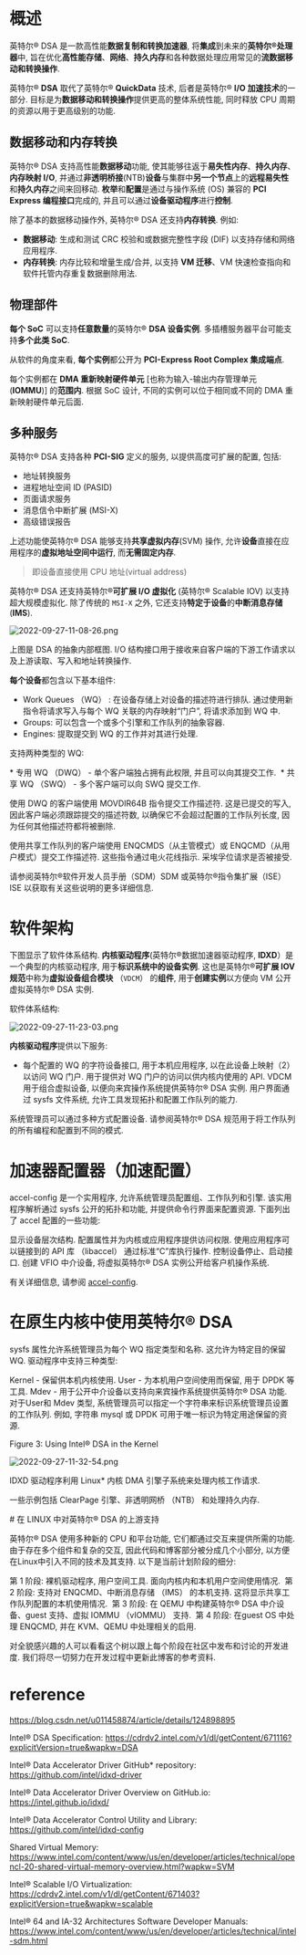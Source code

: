 
# 概述

英特尔® DSA 是一款高性能**数据复制和转换加速器**, 将**集成**到未来的**英特尔®处理器**中, 旨在优化**高性能存储**、**网络**、**持久内存**和各种数据处理应用常见的**流数据移动和转换操作**.

英特尔® **DSA** 取代了英特尔® **QuickData** 技术, 后者是英特尔® **I/O 加速技术**的一部分. 目标是为**数据移动和转换操作**提供更高的整体系统性能, 同时释放 CPU 周期的资源以用于更高级别的功能.

## 数据移动和内存转换

英特尔® DSA 支持高性能**数据移动**功能, 使其能够往返于**易失性内存**、**持久内存**、**内存映射 I/O**, 并通过**非透明桥接**(NTB)**设备**与集群中**另一个节点**上的**远程易失性**和**持久内存**之间来回移动. **枚举**和**配置**是通过与操作系统 (OS) 兼容的 **PCI Express 编程接口**完成的, 并且可以通过**设备驱动程序**进行**控制**.

除了基本的数据移动操作外, 英特尔® DSA 还支持**内存转换**. 例如:

* **数据移动**: 生成和测试 CRC 校验和或数据完整性字段 (DIF) 以支持存储和网络应用程序.
* **内存转换**: 内存比较和增量生成/合并, 以支持 **VM 迁移**、VM 快速检查指向和软件托管内存重复数据删除用法.

## 物理部件

**每个 SoC** 可以支持**任意数量**的英特尔® **DSA 设备实例**. 多插槽服务器平台可能支持**多个此类 SoC**.

从软件的角度来看, **每个实例**都公开为 **PCI-Express Root Complex 集成端点**.

每个实例都在 **DMA 重新映射硬件单元** [也称为输入-输出内存管理单元 (**IOMMU**)] 的**范围内**. 根据 SoC 设计, 不同的实例可以位于相同或不同的 DMA 重新映射硬件单元后面.

## 多种服务

英特尔® DSA 支持各种 **PCI-SIG** 定义的服务, 以提供高度可扩展的配置, 包括:

* 地址转换服务
* 进程地址空间 ID (PASID)
* 页面请求服务
* 消息信令中断扩展 (MSI-X)
* 高级错误报告

上述功能使英特尔® DSA 能够支持**共享虚拟内存**(SVM) 操作, 允许**设备**直接在应用程序的**虚拟地址空间中运行**, 而**无需固定内存**.

> 即设备直接使用 CPU 地址(virtual address)

英特尔® DSA 还支持英特尔®**可扩展 I/O 虚拟化** (英特尔® Scalable IOV) 以支持超大规模虚拟化. 除了传统的 `MSI-X` 之外, 它还支持**特定于设备**的**中断消息存储** (**IMS**).

![2022-09-27-11-08-26.png](./images/2022-09-27-11-08-26.png)

上图是 DSA 的抽象内部框图. I/O 结构接口用于接收来自客户端的下游工作请求以及上游读取、写入和地址转换操作.

**每个设备**都包含以下基本组件: ‎

* Work Queues （WQ） :  在设备存储上对设备的描述符进行排队. 通过使用新指令将请求写入与每个 WQ 关联的内存映射“门户”, 将请求添加到 WQ 中. ‎
* Groups: 可以包含一个或多个引擎和工作队列的抽象容器. ‎
* Engines: 提取提交到 WQ 的工作并对其进行处理. ‎

‎支持两种类型的 WQ:

‎* 专用 WQ （DWQ） - 单个客户端独占拥有此权限, 并且可以向其提交工作. ‎
‎* 共享 WQ （SWQ） - 多个客户端可以向 SWQ 提交工作. ‎

‎使用 DWQ 的客户端使用 ‎‎MOVDIR64B ‎‎指令提交工作描述符. 这是已提交的写入, 因此客户端必须跟踪提交的描述符数, 以确保它不会超过配置的工作队列长度, 因为任何其他描述符都将被删除. ‎

‎使用共享工作队列的客户端使用 ‎‎ENQCMDS‎‎（从主管模式）或 ‎‎ENQCMD‎‎（从用户模式）提交工作描述符. 这些指令通过电火花线指示. 采埃孚位请求是否被接受. ‎

‎请参阅‎‎英特尔®软件开发人员手册‎‎（SDM）SDM 或‎‎英特尔®指令集扩展‎‎（ISE）ISE 以获取有关这些说明的更多详细信息. ‎

# 软件架构

下图显示了软件体系结构. **内核驱动程序**(英特尔®数据加速器驱动程序, **IDXD**）是一个典型的内核驱动程序, 用于**标识系统中的设备实例**. 这也是英特尔®**可扩展 IOV 规范**中称为**虚拟设备组合模块** （`VDCM`） 的**组件**, 用于**创建实例**以方便向 VM 公开虚拟英特尔® DSA 实例.

软件体系结构:

![2022-09-27-11-23-03.png](./images/2022-09-27-11-23-03.png)

**内核驱动程序**提供以下服务:

* 每个配置的 WQ 的字符设备接口, 用于本机应用程序, 以在此设备上映射（2） 以访问 WQ 门户.
用于提供对 WQ 门户的访问以供内核内使用的 API.
VDCM 用于组合虚拟设备, 以便向来宾操作系统提供英特尔® DSA 实例.
用户界面通过 sysfs 文件系统, 允许工具发现拓扑和配置工作队列的能力.

系统管理员可以通过多种方式配置设备. 请参阅英特尔® DSA 规范用于将工作队列的所有编程和配置到不同的模式.

# 加速器配置器（加速配置）

accel-config 是一个实用程序, 允许系统管理员配置组、工作队列和引擎. 该实用程序解析通过 sysfs 公开的拓扑和功能, 并提供命令行界面来配置资源. 下面列出了 accel 配置的一些功能:

显示设备层次结构.
配置属性并为内核或应用程序提供访问权限.
使用应用程序可以链接到的 API 库 （libaccel） 通过标准“C”库执行操作.
控制设备停止、启动接口.
创建 VFIO 中介设备, 将虚拟英特尔® DSA 实例公开给客户机操作系统.

有关详细信息, 请参阅 [accel-config](https://github.com/intel/idxd).

# 在原生内核中使用英特尔® DSA

sysfs 属性允许系统管理员为每个 WQ 指定类型和名称. 这允许为特定目的保留 WQ. 驱动程序中支持三种类型:

Kernel - 保留供本机内核使用.
User - 为本机用户空间使用而保留, 用于 DPDK 等工具.
Mdev - 用于公开中介设备以支持向来宾操作系统提供英特尔® DSA 功能.
对于User和 Mdev 类型, 系统管理员可以指定一个字符串来标识系统管理员设置的工作队列. 例如, 字符串 mysql 或 DPDK 可用于唯一标识为特定用途保留的资源.

Figure 3: Using Intel® DSA in the Kernel

![2022-09-27-11-32-54.png](./images/2022-09-27-11-32-54.png)

‎IDXD 驱动程序利用 Linux* 内核 DMA 引擎子系统来处理内核工作请求. ‎

‎一些示例包括 ClearPage 引擎、非透明网桥 （NTB） 和处理持久内存. ‎

‎# 在 LINUX 中对英特尔® DSA 的上游支持‎

‎英特尔® DSA 使用多种新的 CPU 和平台功能, 它们都通过交互来提供所需的功能. 由于存在多个组件和复杂的交互, 因此代码和博客部分被分成几个小部分, 以方便在Linux中引入不同的技术及其支持. 以下是当前计划阶段的细分: ‎

‎第 1 阶段: ‎‎裸机驱动程序, 用户空间工具. 面向内核内和本机用户空间使用情况. ‎
‎第 2 阶段: ‎‎支持对 ‎‎ENQCMD‎‎、中断消息存储 （IMS） 的本机支持. 这将显示共享工作队列配置的本机使用情况. ‎
‎第 3 阶段:  ‎‎在 QEMU 中构建英特尔® DSA 中介设备、guest 支持、虚拟 IOMMU （vIOMMU） 支持. ‎
‎第 4 阶段:  ‎‎在guest OS 中处理 ENQCMD, 并在 KVM、QEMU 中处理相关的启用. ‎

‎对全貌感兴趣的人可以看看这个‎‎树‎‎以跟上每个阶段在社区中发布和讨论的开发进度. 我们将尽一切努力在开发过程中更新此博客的参考资料. ‎



# reference

https://blog.csdn.net/u011458874/article/details/124898895

Intel® DSA Specification: https://cdrdv2.intel.com/v1/dl/getContent/671116?explicitVersion=true&wapkw=DSA

Intel® Data Accelerator Driver GitHub* repository: https://github.com/intel/idxd-driver

Intel® Data Accelerator Driver Overview on GitHub.io: https://intel.github.io/idxd/

Intel® Data Accelerator Control Utility and Library: https://github.com/intel/idxd-config

Shared Virtual Memory: https://www.intel.com/content/www/us/en/developer/articles/technical/opencl-20-shared-virtual-memory-overview.html?wapkw=SVM

Intel® Scalable I/O Virtualization: https://cdrdv2.intel.com/v1/dl/getContent/671403?explicitVersion=true&wapkw=scalable

Intel® 64 and IA-32 Architectures Software Developer Manuals: https://www.intel.com/content/www/us/en/developer/articles/technical/intel-sdm.html
